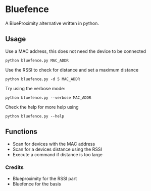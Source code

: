 # Bluefence
A BlueProximity alternative written in python.

## Usage
Use a MAC address, this does not need the device to be connected

`python bluefence.py MAC_ADDR`

Use the RSSI to check for distance and set a maximum distance

`python bluefence.py -d 5 MAC_ADDR`

Try using the verbose mode:

`python bluefence.py --verbose MAC_ADDR`

Check the help for more help using

`python bluefence.py --help`

## Functions
- Scan for devices with the MAC address
- Scan for a devices distance using the RSSI
- Execute a command if distance is too large

### Credits
- Blueproximity for the RSSI part
- Bluefence for the basis
